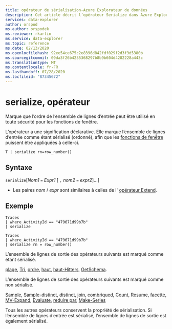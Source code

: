 ```yaml
---
title: opérateur de sérialisation-Azure Explorateur de données
description: Cet article décrit l’opérateur Serialize dans Azure Explorateur de données.
services: data-explorer
author: orspod
ms.author: orspodek
ms.reviewer: rkarlin
ms.service: data-explorer
ms.topic: reference
ms.date: 02/13/2020
ms.openlocfilehash: 92ee54ce675c2e8396d842fdf029f2d3f3d5380b
ms.sourcegitcommit: 09da3f26b4235368297b8b9b604d4282228a443c
ms.translationtype: MT
ms.contentlocale: fr-FR
ms.lasthandoff: 07/28/2020
ms.locfileid: "87345672"
---
```

# <a name="serialize-operator"></a>serialize, opérateur

Marque que l’ordre de l’ensemble de lignes d’entrée peut être utilisé en toute sécurité pour les fonctions de fenêtre.

L’opérateur a une signification déclarative. Elle marque l’ensemble de lignes d’entrée comme étant sérialisé (ordonné), afin que les [fonctions de fenêtre](./windowsfunctions.md) puissent être appliquées à celle-ci.

```kusto
T | serialize rn=row_number()
```

## <a name="syntax"></a>Syntaxe

`serialize`[*Nom1* `=` *Expr1* [ `,` *nom2* `=` *expr2*]...]

* Les paires *nom* / *expr* sont similaires à celles de l' [opérateur Extend](./extendoperator.md).

## <a name="example"></a>Exemple

```kusto
Traces
| where ActivityId == "479671d99b7b"
| serialize

Traces
| where ActivityId == "479671d99b7b"
| serialize rn = row_number()
```

L’ensemble de lignes de sortie des opérateurs suivants est marqué comme étant sérialisé.

[plage](./rangeoperator.md), [Tri](./sortoperator.md), [ordre](./orderoperator.md), [haut](./topoperator.md), [haut-Hitters](./tophittersoperator.md), [GetSchema](./getschemaoperator.md).

L’ensemble de lignes de sortie des opérateurs suivants est marqué comme non sérialisé.

[Sample](./sampleoperator.md), [Sample-distinct](./sampledistinctoperator.md), [distinct](./distinctoperator.md), [join](./joinoperator.md), [combriqued](./topnestedoperator.md), [Count](./countoperator.md), [Resume](./summarizeoperator.md), [facette](./facetoperator.md), [MV-Expand](./mvexpandoperator.md), [Evaluate](./evaluateoperator.md), [reduire par](./reduceoperator.md), [Make-Series](./make-seriesoperator.md)

Tous les autres opérateurs conservent la propriété de sérialisation. Si l’ensemble de lignes d’entrée est sérialisé, l’ensemble de lignes de sortie est également sérialisé.
